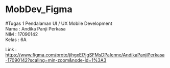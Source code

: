 # MobDev_Figma
#Tugas 1 Pendalaman UI / UX Mobile Development
<br>
Nama : Andika Panji Perkasa
<br>
NIM  : 17090142
<br>
Kelas : 6A
<br>

Link : https://www.figma.com/proto/jihgxEl7jgSFMsDPaIenne/AndikaPanjiPerkasa-17090142?scaling=min-zoom&node-id=1%3A3
